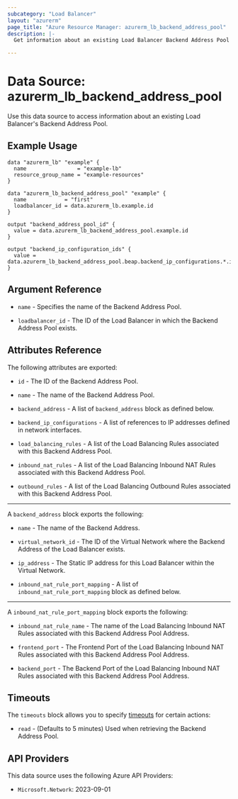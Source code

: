 ```yaml
---
subcategory: "Load Balancer"
layout: "azurerm"
page_title: "Azure Resource Manager: azurerm_lb_backend_address_pool"
description: |-
  Get information about an existing Load Balancer Backend Address Pool

---
```


# Data Source: azurerm_lb_backend_address_pool

Use this data source to access information about an existing Load Balancer's Backend Address Pool.

## Example Usage

```hcl
data "azurerm_lb" "example" {
  name                = "example-lb"
  resource_group_name = "example-resources"
}

data "azurerm_lb_backend_address_pool" "example" {
  name            = "first"
  loadbalancer_id = data.azurerm_lb.example.id
}

output "backend_address_pool_id" {
  value = data.azurerm_lb_backend_address_pool.example.id
}

output "backend_ip_configuration_ids" {
  value = data.azurerm_lb_backend_address_pool.beap.backend_ip_configurations.*.id
}
```

## Argument Reference

* `name` - Specifies the name of the Backend Address Pool.

* `loadbalancer_id` - The ID of the Load Balancer in which the Backend Address Pool exists.

## Attributes Reference

The following attributes are exported:

* `id` - The ID of the Backend Address Pool.

* `name` - The name of the Backend Address Pool.

* `backend_address` - A list of `backend_address` block as defined below.

* `backend_ip_configurations` - A list of references to IP addresses defined in network interfaces.

* `load_balancing_rules` - A list of the Load Balancing Rules associated with this Backend Address Pool.

* `inbound_nat_rules` - A list of the Load Balancing Inbound NAT Rules associated with this Backend Address Pool.

* `outbound_rules` - A list of the Load Balancing Outbound Rules associated with this Backend Address Pool.

---

A `backend_address` block exports the following:

* `name` - The name of the Backend Address.

* `virtual_network_id` - The ID of the Virtual Network where the Backend Address of the Load Balancer exists.

* `ip_address` - The Static IP address for this Load Balancer within the Virtual Network.

* `inbound_nat_rule_port_mapping` - A list of `inbound_nat_rule_port_mapping` block as defined below.

---

A `inbound_nat_rule_port_mapping` block exports the following:

* `inbound_nat_rule_name` - The name of the Load Balancing Inbound NAT Rules associated with this Backend Address Pool Address.

* `frontend_port` - The Frontend Port of the Load Balancing Inbound NAT Rules associated with this Backend Address Pool Address.

* `backend_port` - The Backend Port of the Load Balancing Inbound NAT Rules associated with this Backend Address Pool Address.

## Timeouts

The `timeouts` block allows you to specify [timeouts](https://www.terraform.io/language/resources/syntax#operation-timeouts) for certain actions:

* `read` - (Defaults to 5 minutes) Used when retrieving the Backend Address Pool.

## API Providers
<!-- This section is generated, changes will be overwritten -->
This data source uses the following Azure API Providers:

* `Microsoft.Network`: 2023-09-01
